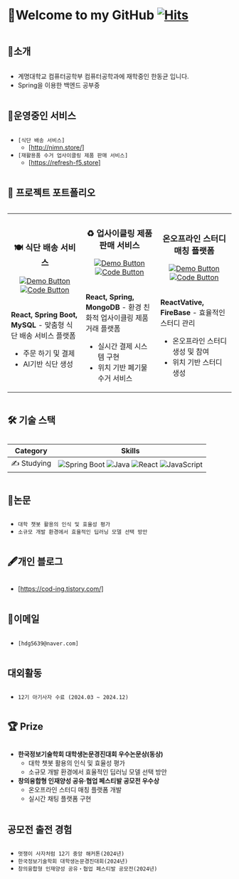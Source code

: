 # 👋Welcome to my GitHub [![Hits](https://hits.seeyoufarm.com/api/count/incr/badge.svg?url=https%3A%2F%2Fgithub.com%2FDV-dongseop&count_bg=%23A5F5FF&title_bg=%23555555&icon=&icon_color=%23E7E7E7&title=hits&edge_flat=false)](https://hits.seeyoufarm.com)


<h2 style="display: inline-block; vertical-align: middle;">📌소개</h2>

- 계명대학교 컴퓨터공학부 컴퓨터공학과에 재학중인 한동균 입니다.
- Spring을 이용한 백엔드 공부중

<h2 style="display: inline-block; vertical-align: middle;">🚀운영중인 서비스</h2>

- `[식단 배송 서비스]`
  - [http://nimn.store/]
- `[재활용품 수거 업사이클링 제품 판매 서비스]`
  - [https://refresh-f5.store]


<h2 style="display: inline-block; vertical-align: middle;">💼 프로젝트 포트폴리오</h2>

<div align="center">
<table>
<tr>
<td width="33.3%">
<h3 align="center">🍽️ 식단 배송 서비스</h3>
<div align="center">
<a href="http://nimn.store/" target="_blank"><img src="https://img.shields.io/badge/DEMO-6EC7FF?style=for-the-badge&logo=Safari&logoColor=white" alt="Demo Button" /></a>
<a href="https://github.com/2-jjong/LikeLion-12th-Hackathon" target="_blank"><img src="https://img.shields.io/badge/CODE-37474F?style=for-the-badge&logo=github&logoColor=white" alt="Code Button" /></a>
</div>
<br />
<p><strong>React, Spring Boot, MySQL</strong> - 맞춤형 식단 배송 서비스 플랫폼</p>
<ul>
  <li>주문 하기 및 결제</li>
  <li>AI기반 식단 생성</li>
</ul>
</td>
<td width="33.3%">
<h3 align="center">♻️ 업사이클링 제품 판매 서비스</h3>
<div align="center">
<a href="https://www.refresh-f5.store/" target="_blank"><img src="https://img.shields.io/badge/DEMO-6EC7FF?style=for-the-badge&logo=Safari&logoColor=white" alt="Demo Button" /></a>
<a href="https://github.com/TEAM-CP6Q/Reload_F5" target="_blank"><img src="https://img.shields.io/badge/CODE-37474F?style=for-the-badge&logo=github&logoColor=white" alt="Code Button" /></a>
</div>
<br />
<p><strong>React, Spring, MongoDB</strong> - 환경 친화적 업사이클링 제품 거래 플랫폼</p>
<ul>
  <li>실시간 결제 시스템 구현</li>
  <li>위치 기반 폐기물 수거 서비스</li>
</ul>
</td>
  <td width="33.3%">
<h3 align="center">온오프라인 스터디 매칭 플랫폼</h3>
<div align="center">
<a href="" target="_blank"><img src="https://img.shields.io/badge/DEMO-6EC7FF?style=for-the-badge&logo=Safari&logoColor=white" alt="Demo Button" /></a>
<a href="https://github.com/dongsubnambuk/SMASHING" target="_blank"><img src="https://img.shields.io/badge/CODE-37474F?style=for-the-badge&logo=github&logoColor=white" alt="Code Button" /></a>
</div>
<br />
<p><strong>ReactVative, FireBase</strong> - 효율적인 스터디 관리</p>
<ul>
  <li>온오프라인 스터디 생성 및 참여</li>
  <li>위치 기반 스터디 생성</li>
</ul>
</td>
</tr>
</table>
</div>



  
<h2 style="display: inline-block; vertical-align: middle;">🛠 기술 스택</h2>

  <table>
        <thead>
            <tr>
                <th>Category</th>
                <th>Skills</th>
            </tr>
        </thead>
        <tbody>
<!--             <tr>
                <td>✍️ Studied</td>
                <td>
                    <img src="https://img.shields.io/badge/html5-E34F26?style=for-the-badge&logo=html5&logoColor=white" alt="HTML5">
                    <img src="https://img.shields.io/badge/css-1572B6?style=for-the-badge&logo=css3&logoColor=white" alt="CSS">
                    <img src="https://img.shields.io/badge/javascript-F7DF1E?style=for-the-badge&logo=javascript&logoColor=black" alt="JavaScript">
                    <img src="https://img.shields.io/badge/react-61DAFB?style=for-the-badge&logo=react&logoColor=black" alt="React">
                    <img src="https://img.shields.io/badge/java-007396?style=for-the-badge&logo=java&logoColor=white" alt="Java">
                    <img src="https://img.shields.io/badge/python-3776AB?style=for-the-badge&logo=python&logoColor=white" alt="Python">
                </td>
            </tr> -->
            <tr>
                <td>✍️ Studying</td>
                <td>
                    <img src="https://img.shields.io/badge/springboot-6DB33F?style=for-the-badge&logo=springboot&logoColor=white" alt="Spring Boot">
                    <img src="https://img.shields.io/badge/java-007396?style=for-the-badge&logo=java&logoColor=white" alt="Java">
                    <img src="https://img.shields.io/badge/react-61DAFB?style=for-the-badge&logo=react&logoColor=black" alt="React">
                    <img src="https://img.shields.io/badge/javascript-F7DF1E?style=for-the-badge&logo=javascript&logoColor=black" alt="JavaScript">
                </td>
            </tr>
        </tbody>
    </table>

<h2 style="display: inline-block; vertical-align: middle;">📜논문</h2>

-  `대학 챗봇 활용의 인식 및 효율성 평가`
-  `소규모 개발 환경에서 효율적인 딥러닝 모델 선택 방안`

  
<h2 style="display: inline-block; vertical-align: middle;">🖋개인 블로그</h2>

- [https://cod-ing.tistory.com/]

<h2 style="display: inline-block; vertical-align: middle;">📧이메일</h2>

- `[hdg5639@naver.com]`

<h2 style="display: inline-block; vertical-align: middle;">대외활동</h2>

- `12기 아기사자 수료 (2024.03 ~ 2024.12)`


<h2 style="display: inline-block; vertical-align: middle;">🏆 Prize</h2>

<ul>
  <li>
    <strong>한국정보기술학회 대학생논문경진대회 우수논문상(동상)</strong>
    <ul>
      <li>대학 챗봇 활용의 인식 및 효율성 평가</li>
      <li>소규모 개발 환경에서 효율적인 딥러닝 모델 선택 방안</li>
    </ul>
  </li>
  <li>
    <strong>창의융합형 인재양성 공유‧협업 페스티발 공모전 우수상</strong>
    <ul>
      <li>온오프라인 스터디 매칭 플랫폼 개발</li>
      <li>실시간 채팅 플랫폼 구현</li>
    </ul>
  </li>
</ul>


<h2 style="display: inline-block; vertical-align: middle;">공모전 출전 경험 </h2>

-  `멋쟁이 사자처럼 12기 중앙 해커톤(2024년)`
-  `한국정보기술학회 대학생논문경진대회(2024년)`
-  `창의융합형 인재양성 공유‧협업 페스티발 공모전(2024년)`
## 
